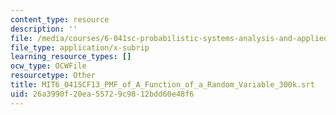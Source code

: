 ```yaml
---
content_type: resource
description: ''
file: /media/courses/6-041sc-probabilistic-systems-analysis-and-applied-probability-fall-2013/26a3990f20ea55729c9812bdd60e48f6_MIT6_041SCF13_PMF_of_A_Function_of_a_Random_Variable_300k.vtt
file_type: application/x-subrip
learning_resource_types: []
ocw_type: OCWFile
resourcetype: Other
title: MIT6_041SCF13_PMF_of_A_Function_of_a_Random_Variable_300k.srt
uid: 26a3990f-20ea-5572-9c98-12bdd60e48f6
---
```

